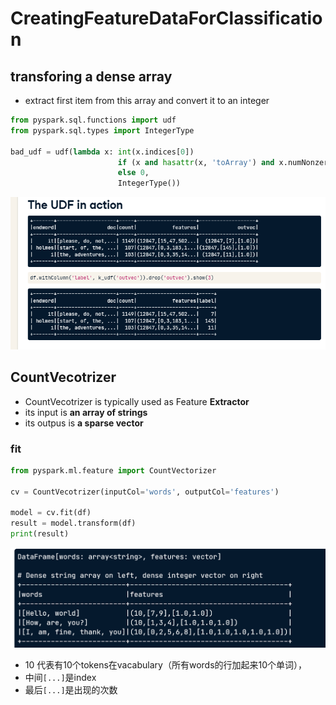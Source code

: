 # CreatingFeatureDataForClassification

## transforing a dense array

* extract first item from this array and convert it to an integer

```python
from pyspark.sql.functions import udf
from pyspark.sql.types import IntegerType

bad_udf = udf(lambda x: int(x.indices[0])
						if (x and hasattr(x, 'toArray') and x.numNonzeros())
						else 0,
						IntegerType())
```
![](_attachments/old/2023-03-24-05-21-27.png)

## CountVecotrizer

* CountVecotrizer is typically used as Feature **Extractor**
* its input is **an array of strings**
* its outpus is **a sparse vector**

### fit
```python
from pyspark.ml.feature import CountVectorizer

cv = CountVecotrizer(inputCol='words', outputCol='features')

model = cv.fit(df)
result = model.transform(df)
print(result)
```
![](_attachments/old/2023-03-24-05-29-48.png)

* 10 代表有10个tokens在vacabulary（所有words的行加起来10个单词），
* 中间`[...]`是index
* 最后`[...]`是出现的次数
